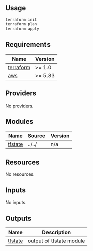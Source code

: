 #

## Usage

```sh
terraform init
terraform plan
terraform apply
```


<!-- BEGIN_TF_DOCS -->
## Requirements

| Name | Version |
|------|---------|
| <a name="requirement_terraform"></a> [terraform](#requirement\_terraform) | >= 1.0 |
| <a name="requirement_aws"></a> [aws](#requirement\_aws) | >= 5.83 |

## Providers

No providers.

## Modules

| Name | Source | Version |
|------|--------|---------|
| <a name="module_tfstate"></a> [tfstate](#module\_tfstate) | ../../ | n/a |

## Resources

No resources.

## Inputs

No inputs.

## Outputs

| Name | Description |
|------|-------------|
| <a name="output_tfstate"></a> [tfstate](#output\_tfstate) | output of tfstate module |
<!-- END_TF_DOCS -->
